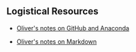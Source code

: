 Logistical Resources
--------------------

* [Oliver's notes on GitHub and Anaconda](https://github.com/obnorthrup/144coursework/blob/master/Setup%20instructions.md)

* [Oliver's notes on Markdown](https://github.com/obnorthrup/144coursework/blob/master/Using%20Markdown.md)


